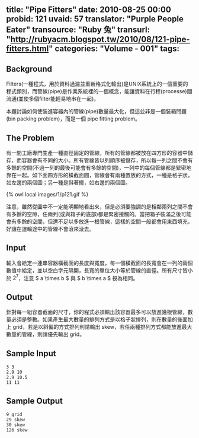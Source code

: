title: "Pipe Fitters"
date: 2010-08-25 00:00
probid: 121
uvaid: 57
translator: "Purple People Eater"
transource: "Ruby 兔"
transurl: "http://rubyacm.blogspot.tw/2010/08/121-pipe-fitters.html"
categories: "Volume - 001"
tags:
---

## Background ##

Filters(一種程式，用於資料過濾並重新格式化輸出)是UNIX系統上的一個重要的程式類別，而管線(pipe)是作業系統裡的一個概念，能讓資料在行程(processe)間流通(並使多個filter能輕易地串在一起)。

本題討論如何使裝進容器內的管線(pipe)數量最大化，但這並非是一個裝箱問題 (bin packing problem)，而是一個 pipe fitting problem。

<!-- more -->

## The Problem ##

有一間工廠專門生產一種直徑固定的管線，所有的管線都被放在四方形的容器中儲存，而容器會有不同的大小。所有管線皆以列順序被儲存，所以每一列之間不會有多餘的空間(不過一列的最後可能會有多餘的空間)，一列中的每個管線都是緊密地靠在一起。如下面四方形的橫截面圖，管線會有兩種置放的方式，一種是格子狀，如左邊的兩個圖；另一種是斜著擺，如右邊的兩個圖。

{% owl local images/1/p121.gif %}

注意，雖然從圖中不一定能明顯地看出來，但是必須要強調的是相鄰兩列之間不會有多餘的空隙，任兩列(或與箱子的底部)都是緊密接觸的。當把箱子裝滿之後可能會有多餘的空間，但還不足以多放進一根管線，這樣的空間一般都會用東西填充，好讓在運輸途中的管線不會滾來滾去。

## Input ##

輸入會給定一連串容器橫截面的長度與寬度，每一個橫截面的長寬會在一列的兩個數值中給定，並以空白字元隔開，長寬的單位大小等於管線的直徑。所有尺寸皆小於 $2^{7}$，注意 $ a \times b $ 與 $ b \times a $ 視為相同。

## Output ##

針對每一組容器截面的尺寸，你的程式必須輸出該容器最多可以放進幾根管線，數量必須是整數。如果產生最大數量的排列方式是以格子狀排列，則在數量的後面加上 grid，若是以斜偏的方式排列則請輸出 skew，若任兩種排列方式都能放進最大數量的管線，則請優先輸出 grid。

## Sample Input ##

	3 3
	2.9 10
	2.9 10.5
	11 11

## Sample Output ##

	9 grid
	29 skew
	30 skew
	126 skew